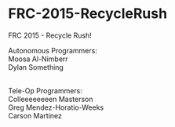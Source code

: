 # FRC-2015-RecycleRush
FRC 2015 - Recycle Rush!

Autonomous Programmers:<br>
Moosa Al-Nimberr<br>
Dylan Something<br><br>

Tele-Op Programmers:<br>
Colleeeeeeeen Masterson<br>
Greg Mendez-Horatio-Weeks<br>
Carson Martinez
